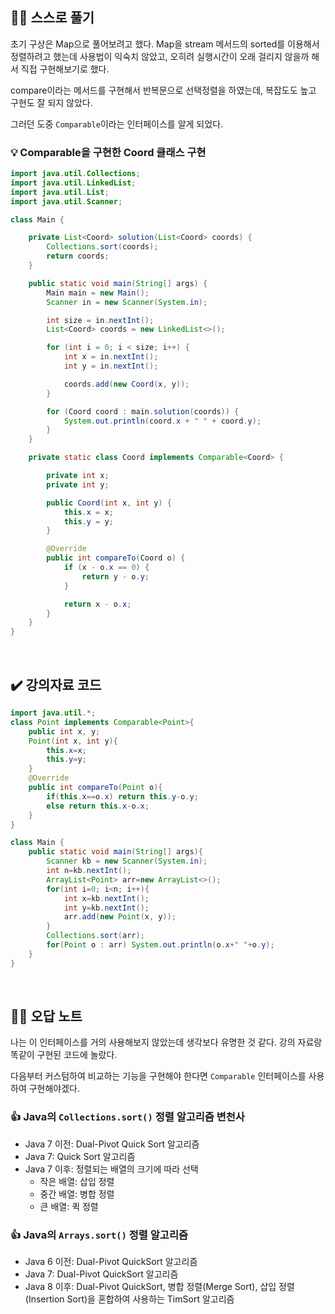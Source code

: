 
## ✍🏻 스스로 풀기

초기 구상은 Map으로 풀어보려고 했다. Map을 stream 메서드의 sorted를 이용해서 정렬하려고 했는데 사용법이 익숙치 않았고, 오히려 실행시간이 오래 걸리지 않을까 해서 직접 구현해보기로 했다.

compare이라는 메서드를 구현해서 반복문으로 선택정렬을 하였는데, 복잡도도 높고 구현도 잘 되지 않았다.

그러던 도중 `Comparable`이라는 인터페이스를 알게 되었다.

### 💡 Comparable을 구현한 Coord 클래스 구현

``` java
import java.util.Collections;
import java.util.LinkedList;
import java.util.List;
import java.util.Scanner;

class Main {

    private List<Coord> solution(List<Coord> coords) {
        Collections.sort(coords);
        return coords;
    }

    public static void main(String[] args) {
        Main main = new Main();
        Scanner in = new Scanner(System.in);

        int size = in.nextInt();
        List<Coord> coords = new LinkedList<>();

        for (int i = 0; i < size; i++) {
            int x = in.nextInt();
            int y = in.nextInt();

            coords.add(new Coord(x, y));
        }

        for (Coord coord : main.solution(coords)) {
            System.out.println(coord.x + " " + coord.y);
        }
    }

    private static class Coord implements Comparable<Coord> {

        private int x;
        private int y;

        public Coord(int x, int y) {
            this.x = x;
            this.y = y;
        }

        @Override
        public int compareTo(Coord o) {
            if (x - o.x == 0) {
                return y - o.y;
            }

            return x - o.x;
        }
    }
}
```

<br>

## ✔️ 강의자료 코드
``` java
import java.util.*;
class Point implements Comparable<Point>{
	public int x, y;
	Point(int x, int y){
		this.x=x;
		this.y=y;
	}
	@Override
	public int compareTo(Point o){
		if(this.x==o.x) return this.y-o.y;
		else return this.x-o.x;
	}
}

class Main {	
	public static void main(String[] args){
		Scanner kb = new Scanner(System.in);
		int n=kb.nextInt();
		ArrayList<Point> arr=new ArrayList<>();
		for(int i=0; i<n; i++){
			int x=kb.nextInt();
			int y=kb.nextInt();
			arr.add(new Point(x, y));
		}
		Collections.sort(arr);
		for(Point o : arr) System.out.println(o.x+" "+o.y);
	}
}
```

<br>

## ✍🏻 오답 노트

나는 이 인터페이스를 거의 사용해보지 않았는데 생각보다 유명한 것 같다. 강의 자료랑 똑같이 구현된 코드에 놀랐다.

다음부터 커스텀하여 비교하는 기능을 구현해야 한다면 `Comparable` 인터페이스를 사용하여 구현해야겠다.

### 👍 Java의 `Collections.sort()` 정렬 알고리즘 변천사
- Java 7 이전: Dual-Pivot Quick Sort 알고리즘
- Java 7: Quick Sort 알고리즘
- Java 7 이후: 정렬되는 배열의 크기에 따라 선택
  - 작은 배열: 삽입 정렬
  - 중간 배열: 병합 정렬
  - 큰 배열:  퀵 정렬
 
### 👍 Java의 `Arrays.sort()` 정렬 알고리즘
- Java 6 이전: Dual-Pivot QuickSort 알고리즘
- Java 7: Dual-Pivot QuickSort 알고리즘
- Java 8 이후: Dual-Pivot QuickSort, 병합 정렬(Merge Sort), 삽입 정렬(Insertion Sort)을 혼합하여 사용하는 TimSort 알고리즘
